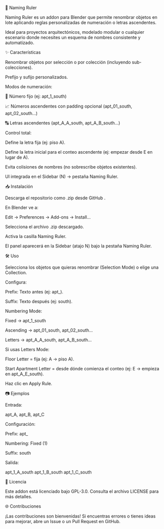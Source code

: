 📛 Naming Ruler

Naming Ruler es un addon para Blender que permite renombrar objetos en lote aplicando reglas personalizadas de numeración o letras ascendentes.

Ideal para proyectos arquitectónicos, modelado modular o cualquier escenario donde necesites un esquema de nombres consistente y automatizado.

✨ Características

Renombrar objetos por selección o por colección (incluyendo sub-colecciones).

Prefijo y sufijo personalizados.

Modos de numeración:

🔢 Número fijo (ej: apt_1_south)

📈 Números ascendentes con padding opcional (apt_01_south, apt_02_south…)

🔠 Letras ascendentes (apt_A_A_south, apt_A_B_south…)

Control total:

Define la letra fija (ej: piso A).

Define la letra inicial para el conteo ascendente (ej: empezar desde E en lugar de A).

Evita colisiones de nombres (no sobrescribe objetos existentes).

UI integrada en el Sidebar (N) → pestaña Naming Ruler.

📥 Instalación

Descarga el repositorio como .zip desde GitHub
.

En Blender ve a:

Edit → Preferences → Add-ons → Install...


Selecciona el archivo .zip descargado.

Activa la casilla Naming Ruler.

El panel aparecerá en la Sidebar (atajo N) bajo la pestaña Naming Ruler.

🛠 Uso

Selecciona los objetos que quieras renombrar (Selection Mode) o elige una Collection.

Configura:

Prefix: Texto antes (ej: apt_).

Suffix: Texto después (ej: south).

Numbering Mode:

Fixed → apt_1_south

Ascending → apt_01_south, apt_02_south…

Letters → apt_A_A_south, apt_A_B_south…

Si usas Letters Mode:

Floor Letter = fija (ej: A → piso A).

Start Apartment Letter = desde dónde comienza el conteo (ej: E → empieza en apt_A_E_south).

Haz clic en Apply Rule.

📷 Ejemplos

Entrada:

apt_A, apt_B, apt_C


Configuración:

Prefix: apt_

Numbering: Fixed (1)

Suffix: south

Salida:

apt_1_A_south
apt_1_B_south
apt_1_C_south

📜 Licencia

Este addon está licenciado bajo GPL-3.0.
Consulta el archivo LICENSE
 para más detalles.

🌐 Contribuciones

¡Las contribuciones son bienvenidas!
Si encuentras errores o tienes ideas para mejorar, abre un Issue o un Pull Request en GitHub.